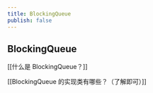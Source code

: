 ```yaml
---
title: BlockingQueue
publish: false
---
```


## BlockingQueue

[[什么是 BlockingQueue？]]

[[BlockingQueue 的实现类有哪些？（了解即可）]]
